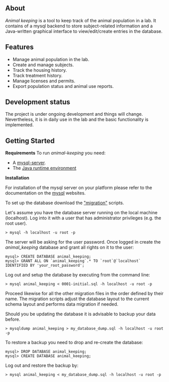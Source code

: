About
-----

*Animal keeping* is a tool to keep track of the animal population in a
 lab. It contains of a mysql backend to store subject-related
 information and a Java-written graphical interface to
 view/edit/create entries in the database.

Features
--------
 - Manage animal population in the lab.
 - Create and manage subjects.
 - Track the housing history.
 - Track treatment history.
 - Manage licenses and permits.
 - Export population status and animal use reports.

Development status
------------------

The project is under ongoing development and things will
change. Nevertheless, it is in daily use in the lab and the basic
functionality is implemented.

Getting Started 
---------------

**Requirements**
To run *animal-keeping* you need:
- A [mysql-server](https://www.mysql.com).
- The [Java runtime environment](https://www.java.com)

**Installation**

For installation of the mysql server on your platform please refer to
the documentation on the [mysql](https://www.mysql.com) websites.


To set up the database download the
["migration"](https://github.com/bendalab/animal_keeping/tree/master/migrations)
scripts.

Let's assume you have the database server running on the local machine
(localhost). Log into it with a user that has administrator privileges
(e.g. the root user).

```
> mysql -h localhost -u root -p
```

The server will be asking for the user password.  Once logged in
create the *animal_keeping* database and grant all rights on it to the
user:

```
mysql> CREATE DATABASE animal_keeping;
mysql> GRANT ALL ON `animal_keeping`.* TO `root`@`localhost` IDENTIFIED BY 'your_root_password';
```

Log out and setup the database by executing from the command line:

```
> mysql animal_keeping < 0001-initial.sql -h localhost -u root -p
```

Proceed likewise for all the other migration files in the order
defined by their name. The migration scripts adjust the database
layout to the current schema layout and performs data migration if
needed.

Should you be updating the database it is advisable to backup your
data before.

```
> mysqldump animal_keeping > my_database_dump.sql -h localhost -u root -p
```

To restore a backup you need to drop and re-create the database:
```
mysql> DROP DATABASE animal_keeping;
mysql> CREATE DATABASE animal_keeping;
```

Log out and restore the backup by:

```
> mysql animal_keeping < my_database_dump.sql -h localhost -u root -p
```


